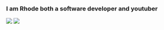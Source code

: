 ### I am Rhode both a software developer and youtuber
<a href="https://discord.com/users/790463945424764949" target="_blank"><img src="https://shields.io/badge/schâwn-black.svg?&style=for-the-badge&logo=discord"></a>
<a href="https://https://www.youtube.com/channel/UC9D_UaoIspUbU-yA2t914-g" target="_blank"><img src="https://shields.io/badge/schâwn-f00909.svg?&style=for-the-badge&logo=youtube"></a>
</div>
